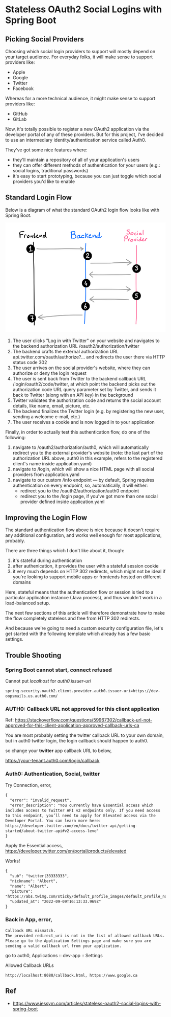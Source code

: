 
# Stateless OAuth2 Social Logins with Spring Boot

## Picking Social Providers

Choosing which social login providers to support will mostly depend on your target audience. For everyday folks, it will make sense to support providers like:

* Apple
* Google
* Twitter
* Facebook

Whereas for a more technical audience, it might make sense to support providers like:

* GitHub
* GitLab

Now, it's totally possible to register a new OAuth2 application via the developer portal of any of these providers. But for this project, I've decided to use an intermediary identity/authentication service called Auth0.

They've got some nice features where:

* they'll maintain a repository of all of your application's users
* they can offer different methods of authentication for your users (e.g.: social logins, traditional passwords)
* it's easy to start prototyping, because you can just toggle which social providers you'd like to enable

## Standard Login Flow

Below is a diagram of what the standard OAuth2 login flow looks like with Spring Boot.

![oauth2-standard-flow.svg](oauth2-standard-flow.svg)

1. The user clicks "Log in with Twitter" on your website and navigates to the backend authorization URL /oauth2/authorization/twitter
2. The backend crafts the external authorization URL api.twitter.com/oauth/authorize?... and redirects the user there via HTTP status code 302
3. The user arrives on the social provider's website, where they can authorize or deny the login request
4. The user is sent back from Twitter to the backend callback URL /login/oauth2/code/twitter, at which point the backend picks out the authorization code URL query parameter set by Twitter, and sends it back to Twitter (along with an API key) in the background
5. Twitter validates the authorization code and returns the social account details, like name, email, picture, etc.
6. The backend finalizes the Twitter login (e.g. by registering the new user, sending a welcome e-mail, etc.)
7. The user receives a cookie and is now logged in to your application


Finally, in order to actually test this authentication flow, do one of the following:

1. navigate to /oauth2/authorization/auth0, which will automatically redirect you to the external provider's website (note: the last part of the authorization URL above, auth0 in this example, refers to the registered client's name inside application.yaml)
2. navigate to /login, which will show a nice HTML page with all social providers from application.yaml
3. navigate to our custom /info endpoint — by default, Spring requires authentication on every endpoint, so, automatically, it will either:
    - redirect you to the /oauth2/authorization/auth0 endpoint
    - redirect you to the /login page, if you've got more than one social provider defined inside application.yaml

## Improving the Login Flow
The standard authentication flow above is nice because it doesn't require any additional configuration, and works well enough for most applications, probably.

There are three things which I don't like about it, though:

1. it's stateful during authentication
2. after authenication, it provides the user with a stateful session cookie
3. it very much depends on HTTP 302 redirects, which might not be ideal if you're looking to support mobile apps or frontends hosted on different domains

Here, stateful means that the authentication flow or session is tied to a particular application instance (Java process), and thus wouldn't work in a load-balanced setup.

The next few sections of this article will therefore demonstrate how to make the flow completely stateless and free from HTTP 302 redirects.

And because we're going to need a custom security configuration file, let's get started with the following template which already has a few basic settings.




## Trouble Shooting

### Spring Boot cannot start, connect refused

Cannot put _localhost_ for *auth0.issuer-uri*

```
spring.security.oauth2.client.provider.auth0.issuer-uri=https://dev-oopsmails.us.auth0.com/
```
### AUTH0: Callback URL not approved for this client application

Ref: https://stackoverflow.com/questions/59967302/callback-url-not-approved-for-this-client-application-approved-callback-urls-ca

You are most probably setting the twitter callback URL to your own domain, but in auth0 twitter login, the login callback should happen to auth0.

so change your **twitter** app callback URL to below,

https://your-tenant.auth0.com/login/callback

### Auth0: Authentication, Social, twitter

Try Connection, error,

```
{
  "error": "invalid_request",
  "error_description": "You currently have Essential access which includes access to Twitter API v2 endpoints only. If you need access to this endpoint, you’ll need to apply for Elevated access via the Developer Portal. You can learn more here: https://developer.twitter.com/en/docs/twitter-api/getting-started/about-twitter-api#v2-access-leve"
}
```

Apply the Essential access, https://developer.twitter.com/en/portal/products/elevated

Works!

```
{
  "sub": "twitter|33333333",
  "nickname": "Albert",
  "name": "Albert",
  "picture": "https://abs.twimg.com/sticky/default_profile_images/default_profile_normal.png",
  "updated_at": "2022-09-09T16:13:33.969Z"
}
```

### Back in App, error,

```
Callback URL mismatch.
The provided redirect_uri is not in the list of allowed callback URLs.
Please go to the Application Settings page and make sure you are sending a valid callback url from your application.
```


go to auth0, Applications :: dev-app :: Settings

Allowed Callback URLs

```
http://localhost:8080/callback.html, https://www.google.ca
```

## Ref

- https://www.jessym.com/articles/stateless-oauth2-social-logins-with-spring-boot



